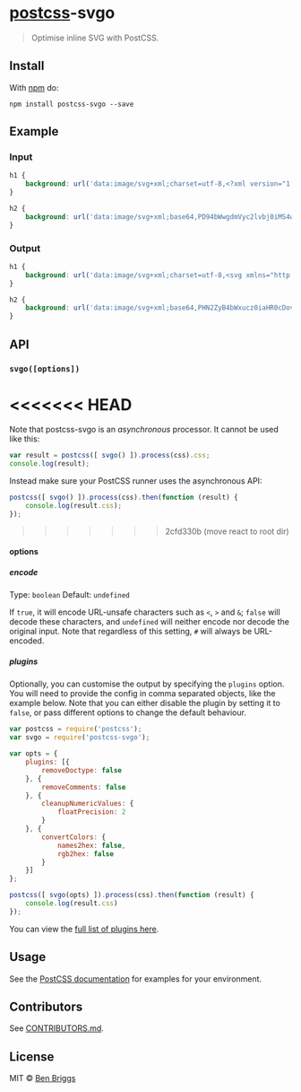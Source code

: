 # [postcss][postcss]-svgo

> Optimise inline SVG with PostCSS.


## Install

With [npm](https://npmjs.org/package/postcss-svgo) do:

```
npm install postcss-svgo --save
```


## Example

### Input

```css
h1 {
    background: url('data:image/svg+xml;charset=utf-8,<?xml version="1.0" encoding="utf-8"?><!DOCTYPE svg PUBLIC "-//W3C//DTD SVG 1.1//EN" "http://www.w3.org/Graphics/SVG/1.1/DTD/svg11.dtd"><svg version="1.1" id="Layer_1" xmlns="http://www.w3.org/2000/svg" xmlns:xlink="http://www.w3.org/1999/xlink" xml:space="preserve"><circle cx="50" cy="50" r="40" fill="yellow" /></svg>');
}

h2 {
    background: url('data:image/svg+xml;base64,PD94bWwgdmVyc2lvbj0iMS4wIiBlbmNvZGluZz0idXRmLTgiPz48IURPQ1RZUEUgc3ZnIFBVQkxJQyAiLS8vVzNDLy9EVEQgU1ZHIDEuMS8vRU4iICJodHRwOi8vd3d3LnczLm9yZy9HcmFwaGljcy9TVkcvMS4xL0RURC9zdmcxMS5kdGQiPjxzdmcgdmVyc2lvbj0iMS4xIiBpZD0iTGF5ZXJfMSIgeG1sbnM9Imh0dHA6Ly93d3cudzMub3JnLzIwMDAvc3ZnIiB4bWxuczp4bGluaz0iaHR0cDovL3d3dy53My5vcmcvMTk5OS94bGluayIgeG1sOnNwYWNlPSJwcmVzZXJ2ZSI+PGNpcmNsZSBjeD0iNTAiIGN5PSI1MCIgcj0iNDAiIGZpbGw9InllbGxvdyIgLz48IS0tdGVzdCBjb21tZW50LS0+PC9zdmc+');
}
```

### Output

```css
h1 {
    background: url('data:image/svg+xml;charset=utf-8,<svg xmlns="http://www.w3.org/2000/svg"><circle cx="50" cy="50" r="40" fill="%23ff0"/></svg>');
}

h2 {
    background: url('data:image/svg+xml;base64,PHN2ZyB4bWxucz0iaHR0cDovL3d3dy53My5vcmcvMjAwMC9zdmciPjxjaXJjbGUgY3g9IjUwIiBjeT0iNTAiIHI9IjQwIiBmaWxsPSIjZmYwIi8+PC9zdmc+');
}
```


## API

### `svgo([options])`

<<<<<<< HEAD
=======
Note that postcss-svgo is an *asynchronous* processor. It cannot be used
like this:

```js
var result = postcss([ svgo() ]).process(css).css;
console.log(result);
```

Instead make sure your PostCSS runner uses the asynchronous API:

```js
postcss([ svgo() ]).process(css).then(function (result) {
    console.log(result.css);
});
```

>>>>>>> 2cfd330b (move react to root dir)
#### options

##### encode

Type: `boolean`
Default: `undefined`

If `true`, it will encode URL-unsafe characters such as `<`, `>` and `&`;
`false` will decode these characters, and `undefined` will neither encode nor
decode the original input. Note that regardless of this setting, `#` will
always be URL-encoded.

##### plugins

Optionally, you can customise the output by specifying the `plugins` option. You
will need to provide the config in comma separated objects, like the example
below. Note that you can either disable the plugin by setting it to `false`,
or pass different options to change the default behaviour.

```js
var postcss = require('postcss');
var svgo = require('postcss-svgo');

var opts = {
    plugins: [{
        removeDoctype: false
    }, {
        removeComments: false
    }, {
        cleanupNumericValues: {
            floatPrecision: 2
        }
    }, {
        convertColors: {
            names2hex: false,
            rgb2hex: false
        }
    }]
};

postcss([ svgo(opts) ]).process(css).then(function (result) {
    console.log(result.css)
});
```

You can view the [full list of plugins here][plugins].


## Usage

See the [PostCSS documentation](https://github.com/postcss/postcss#usage) for
examples for your environment.


## Contributors

See [CONTRIBUTORS.md](https://github.com/cssnano/cssnano/blob/master/CONTRIBUTORS.md).


## License

MIT © [Ben Briggs](http://beneb.info)

[postcss]: https://github.com/postcss/postcss
[plugins]: https://github.com/svg/svgo/tree/master/plugins
